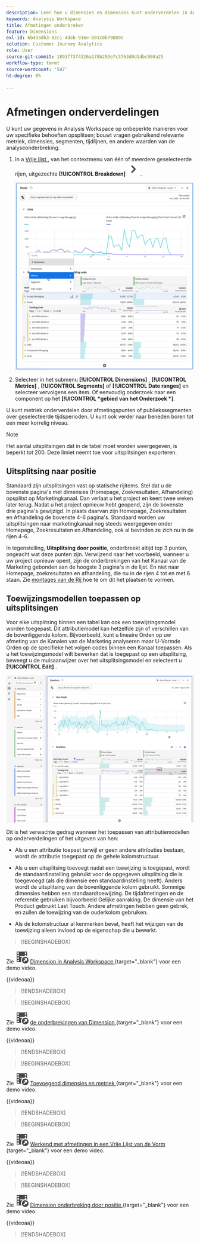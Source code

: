 ```yaml
---
description: Leer hoe u dimensies en dimensies kunt onderverdelen in Analysis Workspace.
keywords: Analysis Workspace
title: Afmetingen onderbreken
feature: Dimensions
exl-id: 6b433db3-02c1-4deb-916e-b01c0b79889e
solution: Customer Journey Analytics
role: User
source-git-commit: 1891f73f4326a178b293e7c3763d0d1dbc000a25
workflow-type: tm+mt
source-wordcount: '547'
ht-degree: 0%

---
```


# Afmetingen onderverdelingen

U kunt uw gegevens in Analysis Workspace op onbeperkte manieren voor uw specifieke behoeften opsplitsen; bouwt vragen gebruikend relevante metriek, dimensies, segmenten, tijdlijnen, en andere waarden van de analyseonderbreking.

1. In a [ Vrije lijst ](/help/analysis-workspace/visualizations/freeform-table/freeform-table.md), van het contextmenu van één of meerdere geselecteerde rijen, uitgezochte **[!UICONTROL Breakdown]** ![ ChevronRight ](/help/assets/icons/ChevronRight.svg).

   ![ Resultaat van de Stap die alarm van geselecteerde selectie toont.](assets/breakdown.png)

1. Selecteer in het submenu **[!UICONTROL Dimensions]** , **[!UICONTROL Metrics]** , **[!UICONTROL Segments]** of **[!UICONTROL Date ranges]** en selecteer vervolgens een item. Of eenvoudig onderzoek naar een component op het **[!UICONTROL *gebied van het Onderzoek *]**.

U kunt metriek onderverdelen door afmetingspunten of publiekssegmenten over geselecteerde tijdsperioden. U kunt ook verder naar beneden boren tot een meer korrelig niveau.

>[!NOTE]
>
>Het aantal uitsplitsingen dat in de tabel moet worden weergegeven, is beperkt tot 200. Deze limiet neemt toe voor uitsplitsingen exporteren.

## Uitsplitsing naar positie

Standaard zijn uitsplitsingen vast op statische rijitems. Stel dat u de bovenste pagina&#39;s met dimensies (Homepage, Zoekresultaten, Afhandeling) opsplitst op Marketingkanaal. Dan verlaat u het project en keert twee weken later terug. Nadat u het project opnieuw hebt geopend, zijn de bovenste drie pagina&#39;s gewijzigd. In plaats daarvan zijn Homepage, Zoekresultaten en Afhandeling de bovenste 4-6 pagina&#39;s. Standaard worden uw uitsplitsingen naar marketingkanaal nog steeds weergegeven onder Homepage, Zoekresultaten en Afhandeling, ook al bevinden ze zich nu in de rijen 4-6.

In tegenstelling, **Uitsplitsing door positie**, onderbreekt altijd top 3 punten, ongeacht wat deze punten zijn. Verwijzend naar het voorbeeld, wanneer u uw project opnieuw opent, zijn de onderbrekingen van het Kanaal van de Marketing gebonden aan de hoogste 3 pagina&#39;s in de lijst. En niet naar Homepage, zoekresultaten en afhandeling, die nu in de rijen 4 tot en met 6 staan. Zie [ montages van de Rij ](/help/analysis-workspace/visualizations/freeform-table/column-row-settings/table-settings.md) hoe te om dit het plaatsen te vormen.



## Toewijzingsmodellen toepassen op uitsplitsingen

Voor elke uitsplitsing binnen een tabel kan ook een toewijzingsmodel worden toegepast. Dit attributiemodel kan hetzelfde zijn of verschillen van de bovenliggende kolom. Bijvoorbeeld, kunt u lineaire Orden op uw afmeting van de Kanalen van de Marketing analyseren maar U-Vormde Orden op de specifieke het volgen codes binnen een Kanaal toepassen. Als u het toewijzingsmodel wilt bewerken dat is toegepast op een uitsplitsing, beweegt u de muisaanwijzer over het uitsplitsingsmodel en selecteert u **[!UICONTROL Edit]** .

![ Vergelijking van de Attributie van de Orde die de montages van de Onderbreking tonen ](assets/breakdown-attribution.png)

Dit is het verwachte gedrag wanneer het toepassen van attributiemodellen op onderverdelingen of het uitgeven van hen:

* Als u een attributie toepast terwijl er geen andere attributies bestaan, wordt de attributie toegepast op de gehele kolomstructuur.

* Als u een uitsplitsing toevoegt nadat een toewijzing is toegepast, wordt de standaardinstelling gebruikt voor de opgegeven uitsplitsing die is toegevoegd (als die dimensie een standaardinstelling heeft). Anders wordt de uitsplitsing van de bovenliggende kolom gebruikt. Sommige dimensies hebben een standaardtoewijzing. De tijdafmetingen en de referentie gebruiken bijvoorbeeld Gelijke aanraking. De dimensie van het Product gebruikt Last Touch. Andere afmetingen hebben geen gebrek, en zullen de toewijzing van de ouderkolom gebruiken.

* Als de kolomstructuur al kenmerken bevat, heeft het wijzigen van de toewijzing alleen invloed op de eigenschap die u bewerkt.

>[!BEGINSHADEBOX]

Zie ![ VideoCheckedOut ](/help/assets/icons/VideoCheckedOut.svg) [ Dimension in Analysis Workspace ](https://video.tv.adobe.com/v/23971?quality=12&learn=on){target="_blank"} voor een demo video.

{{videoaa}}

>[!ENDSHADEBOX]


>[!BEGINSHADEBOX]

Zie ![ VideoCheckedOut ](/help/assets/icons/VideoCheckedOut.svg) [ de onderbrekingen van Dimension ](https://video.tv.adobe.com/v/23969?quality=12&learn=on){target="_blank"} voor een demo video.

{{videoaa}}

>[!ENDSHADEBOX]


>[!BEGINSHADEBOX]

Zie ![ VideoCheckedOut ](/help/assets/icons/VideoCheckedOut.svg) [ Toevoegend dimensies en metriek ](https://video.tv.adobe.com/v/30606?quality=12&learn=on){target="_blank"} voor een demo video.

{{videoaa}}

>[!ENDSHADEBOX]


>[!BEGINSHADEBOX]

Zie ![ VideoCheckedOut ](/help/assets/icons/VideoCheckedOut.svg) [ Werkend met afmetingen in een Vrije Lijst van de Vorm ](https://video.tv.adobe.com/v/40179?quality=12&learn=on){target="_blank"} voor een demo video.

{{videoaa}}

>[!ENDSHADEBOX]


>[!BEGINSHADEBOX]

Zie ![ VideoCheckedOut ](/help/assets/icons/VideoCheckedOut.svg) [ Dimension onderbreking door positie ](https://video.tv.adobe.com/v/24033){target="_blank"} voor een demo video.

{{videoaa}}

>[!ENDSHADEBOX]



